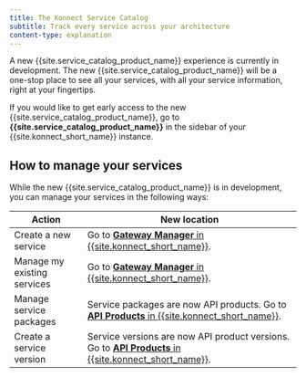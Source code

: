 ```yaml
---
title: The Konnect Service Catalog
subtitle: Track every service across your architecture
content-type: explanation
---
```


A new {{site.service_catalog_product_name}} experience is currently in development. The new {{site.service_catalog_product_name}} will be a one-stop place to see all your services, with all your service information, right at your fingertips. 

If you would like to get early access to the new {{site.service_catalog_product_name}}, go to **{{site.service_catalog_product_name}}** in the sidebar of your {{site.konnect_short_name}} instance.

## How to manage your services

While the new {{site.service_catalog_product_name}} is in development, you can manage your services in the following ways:

| Action | New location |
| ------ | ------------ |
| Create a new service | Go to [**Gateway Manager** in {{site.konnect_short_name}}](https://cloud.konghq.com/us/gateway-manager/). |
| Manage my existing services | Go to [**Gateway Manager** in {{site.konnect_short_name}}](https://cloud.konghq.com/us/gateway-manager/). |
| Manage service packages | Service packages are now API products. Go to [**API Products** in {{site.konnect_short_name}}](https://cloud.konghq.com/us/api-products/). | 
| Create a service version | Service versions are now API product versions. Go to [**API Products** in {{site.konnect_short_name}}](https://cloud.konghq.com/us/api-products/). |